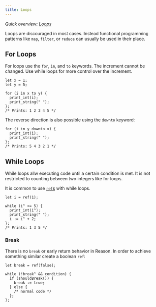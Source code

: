 ```yaml
---
title: Loops
---
```


_Quick overview: [Loops](overview.md#loops)_

Loops are discouraged in most cases. Instead functional programming patterns
like `map`, `filter`, or `reduce` can usually be used in their place.

## For Loops

For loops use the `for`, `in`, and `to` keywords. The increment cannot be
changed. Use while loops for more control over the increment.

```reason
let x = 1;
let y = 5;

for (i in x to y) {
  print_int(i);
  print_string(" ");
};
/* Prints: 1 2 3 4 5 */
```

The reverse direction is also possible using the `downto` keyword:

```reason
for (i in y downto x) {
  print_int(i);
  print_string(" ");
};
/* Prints: 5 4 3 2 1 */
```

## While Loops

While loops allw executing code until a certain condition is met. It is not
restricted to counting between two integers like for loops.

It is common to use [`ref`s](mutable-bindings.md) with while loops.

```reason
let i = ref(1);

while (i^ <= 5) {
  print_int(i^);
  print_string(" ");
  i := i^ + 2;
};
/* Prints: 1 3 5 */
```

### Break

There is no `break` or early return behavior in Reason. In order to achieve
something similar create a boolean `ref`:

```reason
let break = ref(false);

while (!break^ && condition) {
  if (shouldBreak()) {
    break := true;
  } else {
    /* normal code */
  };
};
```
